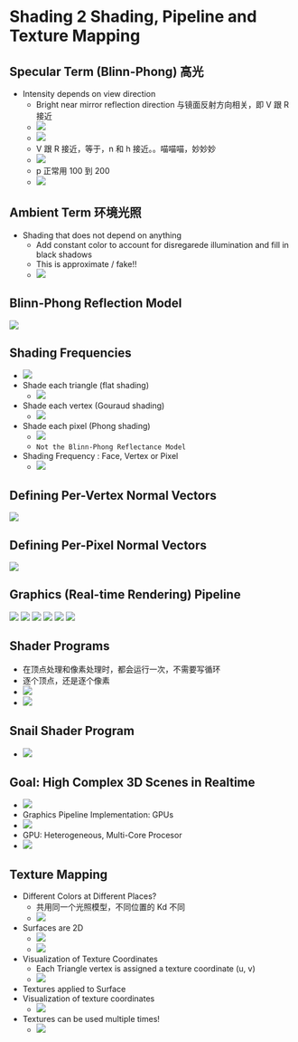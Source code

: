 # Shading 2 Shading, Pipeline and Texture Mapping

## Specular Term (Blinn-Phong) 高光
* Intensity depends on view direction
  * Bright near mirror reflection direction 与镜面反射方向相关，即 V 跟 R 接近
  * ![](Media/着色_着色频率_图形管线_纹理映射/2021-02-07-21-00-45.png)
  * ![](Media/着色_着色频率_图形管线_纹理映射/2021-02-07-21-01-05.png)
  * V 跟 R 接近，等于，n 和 h 接近。。喵喵喵，妙妙妙
  * ![](Media/着色_着色频率_图形管线_纹理映射/2021-02-07-21-11-16.png)
  * p 正常用 100 到 200
  * ![](Media/着色_着色频率_图形管线_纹理映射/2021-02-07-21-12-55.png)

## Ambient Term 环境光照
* Shading that does not depend on anything
  * Add constant color to account for disregarede illumination and fill in black shadows
  * This is approximate / fake!!
  * ![](Media/着色_着色频率_图形管线_纹理映射/2021-02-07-21-29-48.png)

## Blinn-Phong Reflection Model
![](Media/着色_着色频率_图形管线_纹理映射/2021-02-07-21-31-01.png)

## Shading Frequencies
* ![](Media/着色_着色频率_图形管线_纹理映射/2021-02-07-21-34-32.png)
* Shade each triangle (flat shading)
  * ![](Media/着色_着色频率_图形管线_纹理映射/2021-02-07-21-36-57.png)
* Shade each vertex (Gouraud shading)
  * ![](Media/着色_着色频率_图形管线_纹理映射/2021-02-07-21-37-57.png)
* Shade each pixel (Phong shading)
  * ![](Media/着色_着色频率_图形管线_纹理映射/2021-02-07-21-38-57.png)
  * `Not the Blinn-Phong Reflectance Model`
* Shading Frequency : Face, Vertex or Pixel
  * ![](Media/着色_着色频率_图形管线_纹理映射/2021-02-07-21-41-22.png)

## Defining Per-Vertex Normal Vectors
![](Media/着色_着色频率_图形管线_纹理映射/2021-02-07-21-53-00.png)

## Defining Per-Pixel Normal Vectors
![](Media/着色_着色频率_图形管线_纹理映射/2021-02-07-21-54-02.png)

## Graphics (Real-time Rendering) Pipeline
![](Media/着色_着色频率_图形管线_纹理映射/2021-02-07-21-56-26.png)
![](Media/着色_着色频率_图形管线_纹理映射/2021-02-07-22-00-03.png)
![](Media/着色_着色频率_图形管线_纹理映射/2021-02-07-22-00-14.png)
![](Media/着色_着色频率_图形管线_纹理映射/2021-02-07-22-00-30.png)
![](Media/着色_着色频率_图形管线_纹理映射/2021-02-07-22-00-42.png)
![](Media/着色_着色频率_图形管线_纹理映射/2021-02-07-22-01-35.png)

## Shader Programs
* 在顶点处理和像素处理时，都会运行一次，不需要写循环
* 逐个顶点，还是逐个像素
* ![](Media/着色_着色频率_图形管线_纹理映射/2021-02-07-22-07-08.png)
* ![](Media/着色_着色频率_图形管线_纹理映射/2021-02-07-22-12-49.png)

## Snail Shader Program
* ![](Media/着色_着色频率_图形管线_纹理映射/2021-02-07-22-13-30.png)

## Goal: High Complex 3D Scenes in Realtime
  * ![](Media/着色_着色频率_图形管线_纹理映射/2021-02-08-10-57-48.png)
  * Graphics Pipeline Implementation: GPUs
  * ![](Media/着色_着色频率_图形管线_纹理映射/2021-02-08-10-59-36.png)
  * GPU: Heterogeneous, Multi-Core Procesor
  * ![](Media/着色_着色频率_图形管线_纹理映射/2021-02-08-11-01-36.png)

## Texture Mapping
* Different Colors at Different Places?
  * 共用同一个光照模型，不同位置的 Kd 不同
  * ![](Media/着色_着色频率_图形管线_纹理映射/2021-02-08-11-07-28.png)
* Surfaces are 2D
  * ![](Media/着色_着色频率_图形管线_纹理映射/2021-02-08-11-08-31.png)
  * ![](Media/着色_着色频率_图形管线_纹理映射/2021-02-08-11-10-40.png)
* Visualization of Texture Coordinates
  * Each Triangle vertex is assigned a texture coordinate (u, v)
  * ![](Media/着色_着色频率_图形管线_纹理映射/2021-02-08-11-12-38.png)
* Textures applied to Surface
* Visualization of texture coordinates
  * ![](Media/着色_着色频率_图形管线_纹理映射/2021-02-08-11-14-34.png)
* Textures can be used multiple times!
  * ![](Media/着色_着色频率_图形管线_纹理映射/2021-02-08-11-16-05.png)